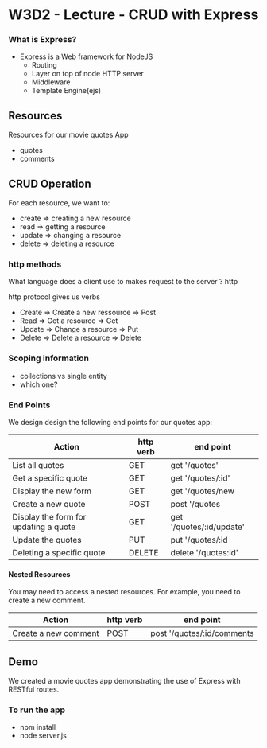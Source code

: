 # W3D2 - Lecture - CRUD with Express

### What is Express?

- Express is a Web framework for NodeJS
  - Routing
  - Layer on top of node HTTP server
  - Middleware
  - Template Engine(ejs)

## Resources

Resources for our movie quotes App

- quotes
- comments

## CRUD Operation

For each resource, we want to:

- create => creating a new resource
- read => getting a resource
- update => changing a resource
- delete => deleting a resource

### http methods

What language does a client use to makes request to the server ? http

http protocol gives us verbs

- Create => Create a new ressource => Post
- Read => Get a resource => Get
- Update => Change a resource => Put
- Delete => Delete a resource => Delete

### Scoping information

- collections vs single entity
- which one?

### End Points

We design design the following end points for our quotes app:

| Action                                | http verb | end point                |
| ------------------------------------- | --------- | ------------------------ |
| List all quotes                       | GET       | get '/quotes'            |
| Get a specific quote                  | GET       | get '/quotes/:id'        |
| Display the new form                  | GET       | get '/quotes/new         |
| Create a new quote                    | POST      | post '/quotes            |
| Display the form for updating a quote | GET       | get '/quotes/:id/update' |
| Update the quotes                     | PUT       | put '/quotes/:id         |
| Deleting a specific quote             | DELETE    | delete '/quotes:id'      |

#### Nested Resources

You may need to access a nested resources. For example, you need to create a new comment.

| Action               | http verb | end point                  |
| -------------------- | --------- | -------------------------- |
| Create a new comment | POST      | post '/quotes/:id/comments |

## Demo

We created a movie quotes app demonstrating the use of Express with RESTful routes.

### To run the app

- npm install
- node server.js

